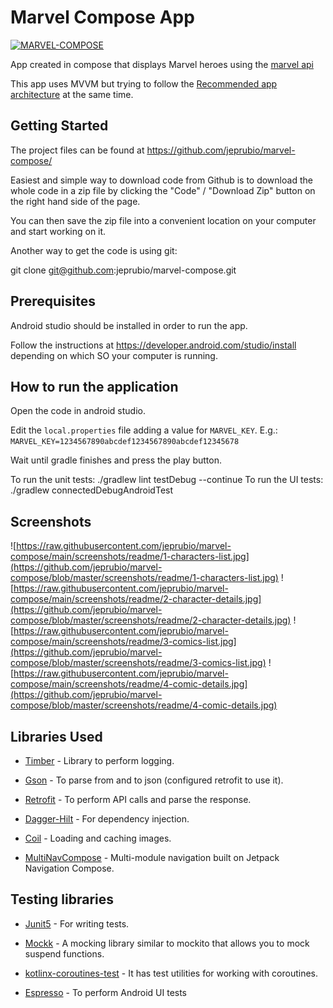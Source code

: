 # Marvel Compose App

[![MARVEL-COMPOSE](https://circleci.com/gh/jeprubio/marvel-compose.svg?style=svg)](https://app.circleci.com/pipelines/github/jeprubio/marvel-compose)

App created in compose that displays Marvel heroes using the [marvel api](https://developer.marvel.com/docs)

This app uses MVVM but trying to follow the [Recommended app architecture](https://developer.android.com/jetpack/guide#recommended-app-arch) 
at the same time.

## Getting Started

The project files can be found at https://github.com/jeprubio/marvel-compose/
	
Easiest and simple way to download code from Github is to download the whole code in a zip file by clicking the "Code" / "Download Zip" button on the right hand side of the page.
	
You can then save the zip file into a convenient location on your computer and start working on it.
	
Another way to get the code is using git:
	
git clone git@github.com:jeprubio/marvel-compose.git

## Prerequisites

Android studio should be installed in order to run the app.

Follow the instructions at https://developer.android.com/studio/install depending on which SO your computer is running.

## How to run the application

Open the code in android studio.

Edit the `local.properties` file adding a value for `MARVEL_KEY`. E.g.:
`MARVEL_KEY=1234567890abcdef1234567890abcdef12345678`

Wait until gradle finishes and press the play button.

To run the unit tests: ./gradlew lint testDebug --continue
To run the UI tests: ./gradlew connectedDebugAndroidTest

## Screenshots

![https://raw.githubusercontent.com/jeprubio/marvel-compose/main/screenshots/readme/1-characters-list.jpg](https://github.com/jeprubio/marvel-compose/blob/master/screenshots/readme/1-characters-list.jpg)
![https://raw.githubusercontent.com/jeprubio/marvel-compose/main/screenshots/readme/2-character-details.jpg](https://github.com/jeprubio/marvel-compose/blob/master/screenshots/readme/2-character-details.jpg)
![https://raw.githubusercontent.com/jeprubio/marvel-compose/main/screenshots/readme/3-comics-list.jpg](https://github.com/jeprubio/marvel-compose/blob/master/screenshots/readme/3-comics-list.jpg)
![https://raw.githubusercontent.com/jeprubio/marvel-compose/main/screenshots/readme/4-comic-details.jpg](https://github.com/jeprubio/marvel-compose/blob/master/screenshots/readme/4-comic-details.jpg)

## Libraries Used

- [Timber](https://github.com/JakeWharton/timber) - Library to perform logging.

- [Gson](https://github.com/google/gson) - To parse from and to json (configured retrofit to use it).

- [Retrofit](https://github.com/square/retrofit) - To perform API calls and parse the response.

- [Dagger-Hilt](https://developer.android.com/training/dependency-injection/hilt-android) - For dependency injection.

- [Coil](https://github.com/coil-kt/coil) - Loading and caching images.

- [MultiNavCompose](https://github.com/jeziellago/multinavcompose) - Multi-module navigation built on Jetpack Navigation Compose.

## Testing libraries
- [Junit5](https://junit.org/junit5/docs/current/user-guide/) - For writing tests.

- [Mockk](https://mockk.io/) - A mocking library similar to mockito that allows you to mock suspend functions.

- [kotlinx-coroutines-test](https://kotlin.github.io/kotlinx.coroutines/kotlinx-coroutines-test/) - It has test utilities for working with coroutines.

- [Espresso](https://developer.android.com/training/testing/espresso) - To perform Android UI tests
